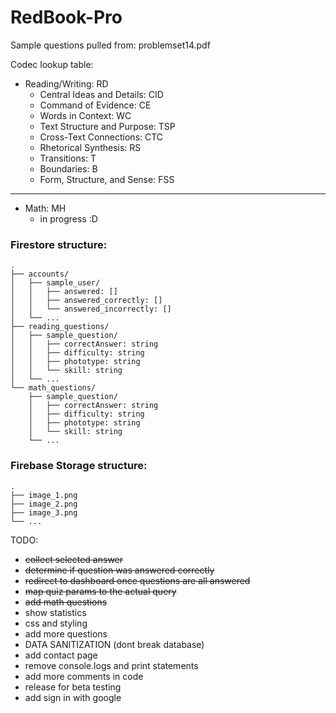 # RedBook-Pro

Sample questions pulled from: problemset14.pdf

Codec lookup table:
- Reading/Writing: RD
  - Central Ideas and Details: CID
  - Command of Evidence: CE
  - Words in Context: WC
  - Text Structure and Purpose: TSP
  - Cross-Text Connections: CTC
  - Rhetorical Synthesis: RS
  - Transitions: T
  - Boundaries: B
  - Form, Structure, and Sense: FSS
---
- Math: MH
  - in progress :D
### Firestore structure:
```
.
├── accounts/
│   ├── sample_user/
│   │   ├── answered: []
│   │   ├── answered_correctly: []
│   │   └── answered_incorrectly: []
│   └── ...
├── reading_questions/
│   ├── sample_question/
│   │   ├── correctAnswer: string
│   │   ├── difficulty: string
│   │   ├── phototype: string
│   │   └── skill: string
│   └── ...
└── math_questions/
    ├── sample_question/
    │   ├── correctAnswer: string
    │   ├── difficulty: string
    │   ├── phototype: string
    │   └── skill: string
    └── ...
```

### Firebase Storage structure:
```
.
├── image_1.png
├── image_2.png
├── image_3.png
└── ...
```

TODO:
- ~~collect selected answer~~
- ~~determine if question was answered correctly~~
- ~~redirect to dashboard once questions are all answered~~
- ~~map quiz params to the actual query~~
- ~~add math questions~~
- show statistics
- css and styling
- add more questions
- DATA SANITIZATION (dont break database)
- add contact page
- remove console.logs and print statements
- add more comments in code
- release for beta testing
- add sign in with google
